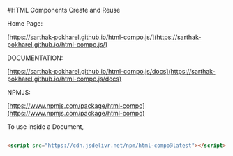 #HTML Components Create and Reuse

Home Page:

[https://sarthak-pokharel.github.io/html-compo.js/](https://sarthak-pokharel.github.io/html-compo.js/)

DOCUMENTATION:

[https://sarthak-pokharel.github.io/html-compo.js/docs](https://sarthak-pokharel.github.io/html-compo.js/docs)

NPMJS:

[https://www.npmjs.com/package/html-compo](https://www.npmjs.com/package/html-compo)


To use inside a Document,

```html

<script src="https://cdn.jsdelivr.net/npm/html-compo@latest"></script>

```

